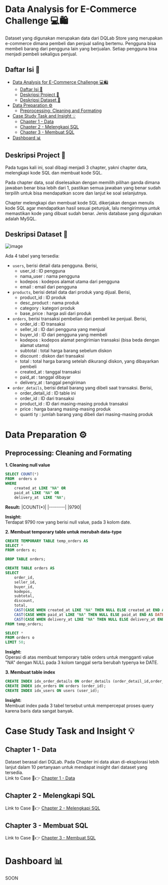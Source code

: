 # Data Analysis for E-Commerce Challenge 💻🛍️

Dataset yang digunakan merupakan data dari DQLab Store yang merupakan e-commerce dimana pembeli dan penjual saling bertemu. Pengguna bisa membeli barang dari pengguna lain yang berjualan. Setiap pengguna bisa menjadi pembeli sekaligus penjual.

## Daftar Isi 📃
- [Data Analysis for E-Commerce Challenge 💻🛍️](#data-analysis-for-e-commerce-challenge-️)
  - [Daftar Isi 📃](#daftar-isi-)
  - [Deskripsi Project 📄](#deskripsi-project-)
  - [Deskripsi Dataset 💾](#deskripsi-dataset-)
- [Data Preparation ⚙️](#data-preparation-️)
  - [Preprocessing: Cleaning and Formating](#preprocessing-cleaning-and-formating)
- [Case Study Task and Insight 💡](#case-study-task-and-insight-)
  - [Chapter 1 - Data](#chapter-1---data)
  - [Chapter 2 - Melengkapi SQL](#chapter-2---melengkapi-sql)
  - [Chapter 3 - Membuat SQL](#chapter-3---membuat-sql)
- [Dashboard 📊](#dashboard-)

## Deskripsi Project 📄

Pada tugas kali ini, soal dibagi menjadi 3 chapter, yakni chapter data, melengkapi kode SQL dan membuat kode SQL.

Pada chapter data, soal diselesaikan dengan memilih pilihan ganda dimana jawaban benar bisa lebih dari 1, pastikan semua jawaban yang benar sudah terpilih untuk bisa mendapatkan score dan lanjut ke soal selanjutnya.

Chapter melengkapi dan membuat kode SQL dikerjakan dengan menulis kode SQL agar mendapatkan hasil sesuai petunjuk, lalu mengirimnya untuk memastikan kode yang dibuat sudah benar. Jenis database yang digunakan adalah MySQL.

## Deskripsi Dataset 💾

![image](https://github.com/user-attachments/assets/7a097d16-6638-4bca-a911-dc51a96a54b4)

Ada 4 tabel yang tersedia:

- `users`, berisi detail data pengguna. Berisi,
  - user_id : ID pengguna
  - nama_user : nama pengguna
  - kodepos : kodepos alamat utama dari pengguna
  - email : email dari pengguna
- `products`, berisi detail data dari produk yang dijual. Berisi,
  - product_id : ID produk
  - desc_product : nama produk
  - category : kategori produk
  - base_price : harga asli dari produk
- `orders`, berisi transaksi pembelian dari pembeli ke penjual. Berisi,
  - order_id : ID transaksi
  - seller_id : ID dari pengguna yang menjual
  - buyer_id : ID dari pengguna yang membeli
  - kodepos : kodepos alamat pengirimian transaksi (bisa beda dengan alamat utama)
  - subtotal : total harga barang sebelum diskon
  - discount : diskon dari transaksi
  - total : total harga barang setelah dikurangi diskon, yang dibayarkan pembeli
  - created_at : tanggal transaksi
  - paid_at : tanggal dibayar
  - delivery_at : tanggal pengiriman
- `order_details`, berisi detail barang yang dibeli saat transaksi. Berisi,
  - order_detail_id : ID table ini
  - order_id : ID dari transaksi
  - product_id : ID dari masing-masing produk transaksi
  - price : harga barang masing-masing produk
  - quanti ty : jumlah barang yang dibeli dari masing-masing produk

# Data Preparation ⚙️

## Preprocessing: Cleaning and Formating

**1. Cleaning null value**

```sql
SELECT COUNT(*)
FROM  orders o
WHERE
	created_at LIKE "NA" OR
	paid_at LIKE "NA" OR
	delivery_at  LIKE "NA";
```

**Result:**
|COUNT(\*)|
|--------|
|9790|

**Insight:** \
Terdapat 9790 row yang berisi null value, pada 3 kolom date.

**2. Membuat temporary table untuk merubah data-type**

```sql
CREATE TEMPORARY TABLE temp_orders AS
SELECT *
FROM orders o;

DROP TABLE orders;

CREATE TABLE orders AS
SELECT
	order_id,
	seller_id,
	buyer_id,
	kodepos,
	subtotal,
	discount,
	total,
	CAST(CASE WHEN created_at LIKE "NA" THEN NULL ELSE created_at END AS DATE) AS created_at,
	CAST(CASE WHEN paid_at LIKE "NA" THEN NULL ELSE paid_at END AS DATE) AS paid_at,
	CAST(CASE WHEN delivery_at LIKE "NA" THEN NULL ELSE delivery_at END AS DATE) AS delivery_at
FROM temp_orders;

SELECT *
FROM orders o
LIMIT 50;
```

**Insight:** \
Operasi di atas membuat temporary table orders untuk mengganti value "NA" dengan NULL pada 3 kolom tanggal serta berubah typenya ke DATE.

**3. Membuat table index**

```sql
CREATE INDEX idx_order_details ON order_details (order_detail_id,order_id);
CREATE INDEX idx_orders ON orders (order_id);
CREATE INDEX idx_users ON users (user_id);
```

**Insight:** \
Membuat index pada 3 tabel tersebut untuk mempercepat proses query karena baris data sangat banyak.

# Case Study Task and Insight 💡

## Chapter 1 - Data
Dataset berasal dari DQLab. Pada Chapter ini data akan di-eksplorasi lebih lanjut dalam 10 pertanyaan untuk mendapat insight dari dataset yang tersedia.\
Link to Case 🔗👉 [Chapter 1 - Data](https://github.com/ImamAdjiMauludi/DQLab-Projects/blob/125ee028b57cd8eaeb23073b82d6bf42a1a83e8f/Data%20Analysis%20for%20E-Commerce%20Challenge/Chapter%201%20-%20Data.md)

## Chapter 2 - Melengkapi SQL

Link to Case 🔗👉 [Chapter 2 - Melengkapi SQL](https://github.com/ImamAdjiMauludi/DQLab-Projects/blob/da340a916134b46101ea85ef16f81526acd14747/Data%20Analysis%20for%20E-Commerce%20Challenge/Chapter%202%20-%20Melengkapi%20SQL.md)

## Chapter 3 - Membuat SQL

Link to Case 🔗👉 [Chapter 3 - Membuat SQL ](https://github.com/ImamAdjiMauludi/DQLab-Projects/blob/da340a916134b46101ea85ef16f81526acd14747/Data%20Analysis%20for%20E-Commerce%20Challenge/Chapter%203%20-%20Membuat%20SQL.md)

# Dashboard 📊
SOON
